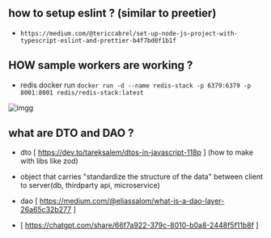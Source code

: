 ## how to setup eslint ?  (similar to preetier)

- `https://medium.com/@tericcabrel/set-up-node-js-project-with-typescript-eslint-and-prettier-b4f7bd0f1b1f`

## HOW sample workers are working ?

- redis docker run `docker run -d --name redis-stack -p 6379:6379 -p 8001:8001 redis/redis-stack:latest`

![imgg](https://res.cloudinary.com/dncm3mid4/image/upload/v1727460937/githubreadme/zpek14llftjkfs8ksayx.png)

## what are DTO and DAO ?

- dto [ https://dev.to/tareksalem/dtos-in-javascript-118p ] (how to make with libs like zod) 
- object that carries "standardize the structure of the data" between client to server(db, thirdparty api, microservice)

- dao [ https://medium.com/@eliassalom/what-is-a-dao-layer-26a65c32b277 ]

- [ https://chatgpt.com/share/66f7a922-379c-8010-b0a8-2448f5f11b8f ]